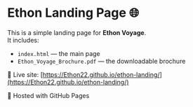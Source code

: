 # Ethon Landing Page 🌐

This is a simple landing page for **Ethon Voyage**.  
It includes:
- `index.html` — the main page
- `Ethon_Voyage_Brochure.pdf` — the downloadable brochure

🔗 Live site: [https://Ethon22.github.io/ethon-landing/](https://Ethon22.github.io/ethon-landing/)

📌 Hosted with GitHub Pages
